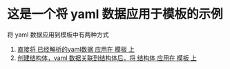 # 这是一个将 yaml 数据应用于模板的示例
将 yaml 数据应用到模板中有两种方式
1. [直接将 已经解析的yaml数据 应用在 模板 上](./main.go)
2. [创建结构体，yaml 数据关联到结构体后，将 结构体 应用在 模板 上](./struct_store_yamlData/main.go)